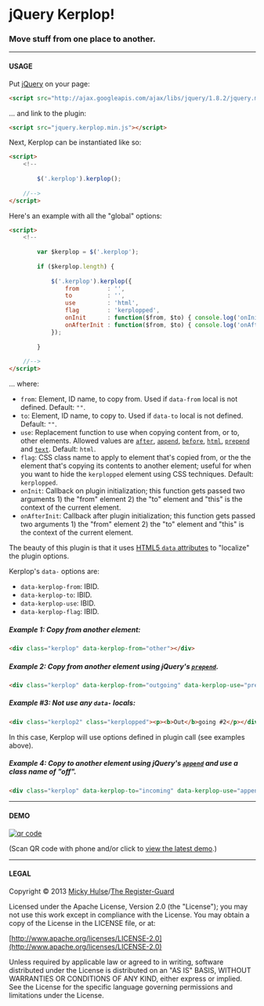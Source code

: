 # jQuery Kerplop!

### Move stuff from one place to another.

---

#### USAGE

Put [jQuery](http://jquery.com/) on your page:

```html
<script src="http://ajax.googleapis.com/ajax/libs/jquery/1.8.2/jquery.min.js"></script>
```

… and link to the plugin:

```html
<script src="jquery.kerplop.min.js"></script>
```

Next, Kerplop can be instantiated like so:

```html
<script>
	<!--
		
		$('.kerplop').kerplop();
		
	//-->
</script>
```

Here's an example with all the "global" options:

```html
<script>
	<!--
		
		var $kerplop = $('.kerplop');
		
		if ($kerplop.length) {
			
			$('.kerplop').kerplop({
				from        : '',
				to          : '',
				use         : 'html',
				flag        : 'kerplopped',
				onInit      : function($from, $to) { console.log('onInit', this, $from, $to); },
				onAfterInit : function($from, $to) { console.log('onAfterInit', this, $from, $to); }
			});
			
		}
		
	//-->
</script>
```

… where:

* `from`: Element, ID name, to copy from. Used if `data-from` local is not defined. Default: `""`.
* `to`: Element, ID name, to copy to. Used if `data-to` local is not defined. Default: `""`.
* `use`: Replacement function to use when copying content from, or to, other elements. Allowed values are [`after`](http://api.jquery.com/after/), [`append`](http://api.jquery.com/append/), [`before`](http://api.jquery.com/before/), [`html`](http://api.jquery.com/html/), [`prepend`](http://api.jquery.com/prepend/) and [`text`](http://api.jquery.com/text/). Default: `html`.
* `flag`: CSS class name to apply to element that's copied from, or the the element that's copying its contents to another element; useful for when you want to hide the `kerplopped` element using CSS techniques. Default: `kerplopped`.
* `onInit`: Callback on plugin initialization; this function gets passed two arguments 1) the "from" element 2) the "to" element and "this" is the context of the current element.
* `onAfterInit`: Callback after plugin initialization; this function gets passed two arguments 1) the "from" element 2) the "to" element and "this" is the context of the current element.

The beauty of this plugin is that it uses [HTML5 `data` attributes](http://html5doctor.com/html5-custom-data-attributes/) to "localize" the plugin options.

Kerplop's `data-` options are:

* `data-kerplop-from`: IBID.
* `data-kerplop-to`: IBID.
* `data-kerplop-use`: IBID.
* `data-kerplop-flag`: IBID.

##### Example 1: Copy from another element:

```html
<div class="kerplop" data-kerplop-from="other"></div>
```

##### Example 2: Copy from another element using jQuery's [`prepend`](http://api.jquery.com/prepend/).

```html
<div class="kerplop" data-kerplop-from="outgoing" data-kerplop-use="prepend"></div>
```

##### Example #3: Not use any `data-` locals:

```html
<div class="kerplop2" class="kerplopped"><p><b>Out</b>going #2</p></div>
```

In this case, Kerplop will use options defined in plugin call (see examples above).

##### Example 4: Copy to another element using jQuery's [`append`](http://api.jquery.com/append/) and use a class name of "off".

```html
<div class="kerplop" data-kerplop-to="incoming" data-kerplop-use="append" data-kerplop-flag="off"><p>HTML here!</p></div>
```

---

#### DEMO

[![qr code](http://chart.apis.google.com/chart?cht=qr&chl=https://github.com/registerguard/jquery-kerplop/&chs=240x240)](http://registerguard.github.com/jquery-kerplop/demo/)

(Scan QR code with phone and/or click to [view the latest demo](http://registerguard.github.com/jquery-kerplop/demo/).)

---

#### LEGAL

Copyright © 2013 [Micky Hulse](http://hulse.me)/[The Register-Guard](http://registerguard.com)

Licensed under the Apache License, Version 2.0 (the "License"); you may not use this work except in compliance with the License. You may obtain a copy of the License in the LICENSE file, or at:

[http://www.apache.org/licenses/LICENSE-2.0](http://www.apache.org/licenses/LICENSE-2.0)

Unless required by applicable law or agreed to in writing, software distributed under the License is distributed on an "AS IS" BASIS, WITHOUT WARRANTIES OR CONDITIONS OF ANY KIND, either express or implied. See the License for the specific language governing permissions and limitations under the License.